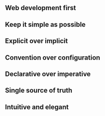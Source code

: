 
## Web development first

## Keep it simple as possible

## Explicit over implicit

## Convention over configuration

## Declarative over imperative

## Single source of truth

## Intuitive and elegant
